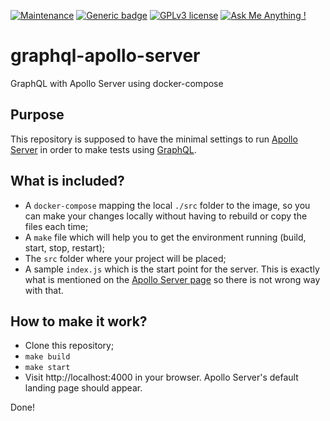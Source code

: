 [![Maintenance](https://img.shields.io/badge/Maintained%3F-no-red.svg)](https://bitbucket.org/lbesson/ansi-colors)
[![Generic badge](https://img.shields.io/badge/Status-Beta-orange.svg)](https://shields.io/)
[![GPLv3 license](https://img.shields.io/badge/License-GPLv3-blue.svg)](http://perso.crans.org/besson/LICENSE.html)
[![Ask Me Anything !](https://img.shields.io/badge/Ask%20me-anything-1abc9c.svg)](https://GitHub.com/Naereen/ama)

# graphql-apollo-server
GraphQL with Apollo Server using docker-compose

## Purpose
This repository is supposed to have the minimal settings to run [Apollo Server](https://www.apollographql.com/) in order to make tests using [GraphQL](https://graphql.org/).

## What is included?
- A `docker-compose` mapping the local `./src` folder to the image, so you can make your changes locally without having to rebuild or copy the files each time;
- A `make` file which will help you to get the environment running (build, start, stop, restart);
- The `src` folder where your project will be  placed;
- A sample `index.js` which is the start point for the server. This is exactly what is mentioned on the [Apollo Server page](https://www.apollographql.com/docs/apollo-server/getting-started/) so there is not wrong way with that.

## How to make it work?
- Clone this repository;
- `make build`
- `make start`
- Visit http://localhost:4000 in your browser. Apollo Server's default landing page should appear.

Done!
